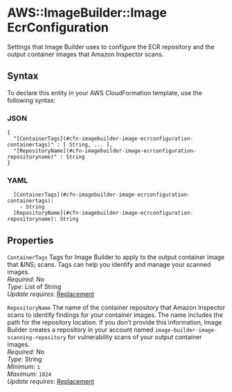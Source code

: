 # AWS::ImageBuilder::Image EcrConfiguration<a name="aws-properties-imagebuilder-image-ecrconfiguration"></a>

Settings that Image Builder uses to configure the ECR repository and the output container images that Amazon Inspector scans\.

## Syntax<a name="aws-properties-imagebuilder-image-ecrconfiguration-syntax"></a>

To declare this entity in your AWS CloudFormation template, use the following syntax:

### JSON<a name="aws-properties-imagebuilder-image-ecrconfiguration-syntax.json"></a>

```
{
  "[ContainerTags](#cfn-imagebuilder-image-ecrconfiguration-containertags)" : [ String, ... ],
  "[RepositoryName](#cfn-imagebuilder-image-ecrconfiguration-repositoryname)" : String
}
```

### YAML<a name="aws-properties-imagebuilder-image-ecrconfiguration-syntax.yaml"></a>

```
  [ContainerTags](#cfn-imagebuilder-image-ecrconfiguration-containertags):
    - String
  [RepositoryName](#cfn-imagebuilder-image-ecrconfiguration-repositoryname): String
```

## Properties<a name="aws-properties-imagebuilder-image-ecrconfiguration-properties"></a>

`ContainerTags` <a name="cfn-imagebuilder-image-ecrconfiguration-containertags"></a>
Tags for Image Builder to apply to the output container image that &INS; scans\. Tags can help you identify and manage your scanned images\.  
_Required_: No  
_Type_: List of String  
_Update requires_: [Replacement](https://docs.aws.amazon.com/AWSCloudFormation/latest/UserGuide/using-cfn-updating-stacks-update-behaviors.html#update-replacement)

`RepositoryName` <a name="cfn-imagebuilder-image-ecrconfiguration-repositoryname"></a>
The name of the container repository that Amazon Inspector scans to identify findings for your container images\. The name includes the path for the repository location\. If you don’t provide this information, Image Builder creates a repository in your account named `image-builder-image-scanning-repository` for vulnerability scans of your output container images\.  
_Required_: No  
_Type_: String  
_Minimum_: `1`  
_Maximum_: `1024`  
_Update requires_: [Replacement](https://docs.aws.amazon.com/AWSCloudFormation/latest/UserGuide/using-cfn-updating-stacks-update-behaviors.html#update-replacement)
